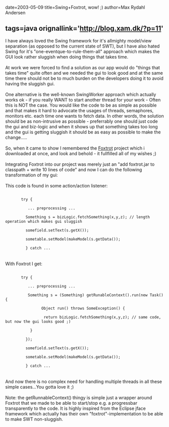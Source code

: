 date=2003-05-09
title=Swing+Foxtrot, wow! ;)
author=Max Rydahl Andersen

tags=java 
orignallink='http://blog.xam.dk/?p=11'
---
<div><p>I have always loved the Swing framework for it's allmighty model/view separation (as opposed to the current state of SWT), but I have also hated Swing for it's "one-eventque-to-rule-them-all" approach which makes the GUI look rather sluggish when doing things that takes time.<br><br>
At work we were forced to find a solution as our app would do "things that takes time" quite often and we needed the gui to look good and at the same time there should not be to much burden on the developers doing it to avoid having the sluggish gui.<br><br>
One alternative is the well-known SwingWorker approach which actually works ok - if you really WANT to start another thread for your work - Often this is NOT the case. You would like the code to be as simple as possible and that makes it hard to advocate the usages of threads, semaphores, monitors etc. each time one wants to fetch data. In other words, the solution should be as non-intrusive as possible - preferrably one should just code the gui and biz-logic and when it shows up that something takes too long and the gui is getting sluggish it should be as easy as possible to make the change.....<br><br>
So, when it came to show I remembered the <a href="http://foxtrot.sf.net" title="Foxtrot project">Foxtrot</a> project which i downloaded at once, and look and behold - it fullfilled all of my wishes ;)<br><br>
Integrating Foxtrot into our project was merely just an "add foxtrot.jar to classpath + write 10 lines of code" and now I can do the following transformation of my gui:<br><br>
This code is found in some action/action listener:<br><code><br>
&#160;&#160;&#160;&#160;&#160;&#160;&#160;try {<br>
&#160;&#160;&#160;&#160;&#160;&#160;&#160;&#160;&#160; ... preprocessing ...<br>
&#160;&#160;&#160;&#160;&#160;&#160;&#160;&#160;&#160;Something s = bizLogic.fetchSomething(x,y,z); // length operation which makes gui sluggish<br>
&#160;&#160;&#160;&#160;&#160;&#160;&#160;&#160;&#160;somefield.setText(s.getX());<br>
&#160;&#160;&#160;&#160;&#160;&#160;&#160;&#160;&#160;sometable.setModel(makeModel(s.getData());<br>
&#160;&#160;&#160;&#160;&#160;&#160;&#160;&#160;&#160;} catch ...<br></code><br><br>
With Foxtrot I get:<br><code><br>
&#160;&#160;&#160;&#160;&#160;&#160;&#160;try {<br>
&#160;&#160;&#160;&#160;&#160;&#160;&#160;&#160;&#160; ... preprocessing ...<br>
&#160;&#160;&#160;&#160;&#160;&#160;&#160;&#160;&#160; Something s = (Something) getRunableContext().run(new Task() { <br>
&#160;&#160;&#160;&#160;&#160;&#160;&#160;&#160;&#160;&#160;&#160;&#160; &#160;&#160;&#160;Object run() throws SomeException() {<br>
&#160;&#160;&#160;&#160;&#160;&#160;&#160;&#160;&#160;&#160;&#160;&#160;&#160;&#160;&#160;&#160;&#160;return bizLogic.fetchSomething(x,y,z); // same code, but now the gui looks good ;)<br>
  &#160;&#160;&#160;&#160;&#160;&#160;&#160;&#160;&#160;}<br>
&#160;&#160;&#160;&#160;&#160;&#160;&#160;&#160;&#160;}); <br>
&#160;&#160;&#160;&#160;&#160;&#160;&#160;&#160;&#160;somefield.setText(s.getX());<br>
&#160;&#160;&#160;&#160;&#160;&#160;&#160;&#160;&#160;sometable.setModel(makeModel(s.getData());<br>
&#160;&#160;&#160;&#160;&#160;&#160;&#160;&#160;&#160;} catch ...<br></code><br><br>
And now there is no complex need for handling multiple threads in all these simple cases...You gotta love it ;)<br><br>
Note: the getRunnableContext() thingy is simple just a wrapper around Foxtrot that we made to be able to start/stop e.g. a progressbar transparently to the code. It is highly inspired from the Eclipse jface framework which actually has their own "foxtrot"-implementation to be able to make SWT non-sluggish.</p></div>
